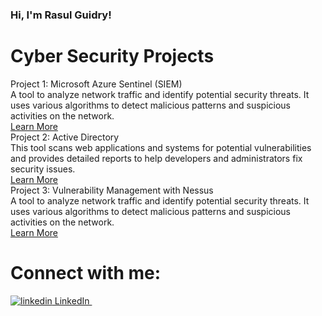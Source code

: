 ### Hi, I'm Rasul Guidry!



<h1>Cyber Security Projects</h1>

<div class="project-container">
    <div class="project-title">Project 1: Microsoft Azure Sentinel (SIEM)</div>
    <div class="project-description">
        A tool to analyze network traffic and identify potential security threats. It uses various
        algorithms to detect malicious patterns and suspicious activities on the network.
    </div>
    <a class="project-link" href="https://github.com/rasulguidry/Microsoft-Azure-Sentinel-SIEM-.git">Learn More</a>
</div>

<div class="project-container">
    <div class="project-title">Project 2: Active Directory</div>
    <div class="project-description">
        This tool scans web applications and systems for potential vulnerabilities and provides
        detailed reports to help developers and administrators fix security issues.
    </div>
    <a class="project-link" href="https://github.com/rasulguidry/Active-Directory.git">Learn More</a>
</div>

<div class="project-container">
    <div class="project-title">Project 3: Vulnerability Management with Nessus</div>
    <div class="project-description">
        A tool to analyze network traffic and identify potential security threats. It uses various
        algorithms to detect malicious patterns and suspicious activities on the network.
    </div>
    <a class="project-link" href="https://github.com/rasulguidry/Vulnerability-Management-with-Nessus.git">Learn More</a>
</div>

</body>
</html>


<!DOCTYPE html>
<html>
<head>
    
</head>
<body>

<h1>Connect with me:</h1>
<p>
  <a href="https://www.linkedin.com/in/rasulguidry9" rel="nofollow noreferrer">
    <img src="https://i.stack.imgur.com/gVE0j.png" alt="linkedin"> LinkedIn
  </a> &nbsp; 
  </a>
</p>

<!--
**rasulguidry/rasulguidry** is a ✨ _special_ ✨ repository because its `README.md` (this file) appears on your GitHub profile.

Here are some ideas to get you started:

- Cybersecurity Development Projects:
- 🌱 I’m currently learning ...
- 👯 I’m looking to collaborate on ...
- 🤔 I’m looking for help with ...
- 💬 Ask me about ...
- 📫 How to reach me: ...
- 😄 Pronouns: ...
- ⚡ Fun fact: ...
-->
